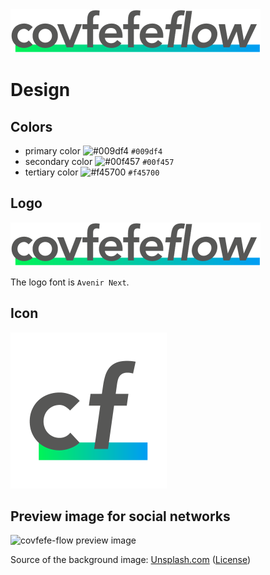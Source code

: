 <img src="./logo/covfefe-flow-logo.png" alt="covfefe-flow logo" style="max-width:100%;" width="400px" height="70px">

# Design

## Colors

- primary color ![#009df4](https://placehold.it/20/009df4/000000?text=+) `#009df4`
- secondary color ![#00f457](https://placehold.it/20/00f457/000000?text=+) `#00f457`
- tertiary color ![#f45700](https://placehold.it/20/f45700/000000?text=+) `#f45700`



## Logo

<img src="./logo/covfefe-flow-logo.png" alt="covfefe-flow logo" style="max-width:100%;" width="400px" height="70px">

The logo font is `Avenir Next`.



## Icon

<img src="./logo/covfefe-flow-icon.png" alt="covfefe-flow icon"  style="max-width:100%;" width="250px" height="250px">



## Preview image for social networks

![covfefe-flow preview image](other/covfefe-flow-preview-image.png)

Source of the background image: [Unsplash.com](https://unsplash.com/photos/igCBFrMd11I) ([License](https://unsplash.com/license))